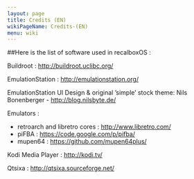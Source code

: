 ```yaml
---
layout: page
title: Credits (EN)
wikiPageName: Credits-(EN)
menu: wiki
---
```


##Here is the list of software used in recalboxOS :

Buildroot : http://buildroot.uclibc.org/

EmulationStation : http://emulationstation.org/

EmulationStation UI Design & original ’simple’ stock theme: Nils Bonenberger - http://blog.nilsbyte.de/

Emulators :
* retroarch and libretro cores : http://www.libretro.com/
* piFBA : https://code.google.com/p/pifba/
* mupen64 : https://github.com/mupen64plus/

Kodi Media Player : http://kodi.tv/

Qtsixa : http://qtsixa.sourceforge.net/
